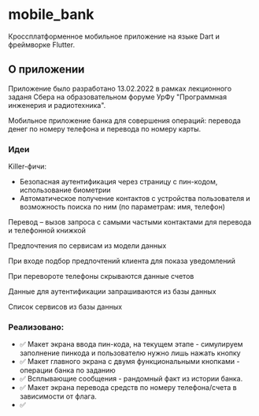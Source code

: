 # mobile_bank

Кроссплатформенное мобильное приложение на языке Dart и фреймворке Flutter.

## О приложении

Приложение было разработано 13.02.2022 в рамках лекционного заданя Сбера на образовательном форуме УрФу "Программная инженерия и радиотехника".

Мобильное приложение банка для совершения операций: перевода денег по номеру телефона и перевода по номеру карты.

### Идеи

Killer-фичи:
- Безопасная аутентификация через страницу с пин-кодом, использование биометрии
- Автоматическое получение контактов с устройства пользователя и возможность поиска по ним (по параметрам: имя, телефон)

Перевод – вызов запроса с самыми частыми контактами для перевода и телефонной книжкой

Предпочтения по сервисам из модели данных

При входе подбор предпочтений клиента для показа уведомлений

При перевороте телефоны скрываются данные счетов

Данные для аутентификации запрашиваются из базы данных

Список сервисов из базы данных

### Реализовано:
- :white_check_mark: Макет экрана ввода пин-кода, на текущем этапе - симулируем заполнение пинкода и пользователю нужно лишь нажать кнопку
- :white_check_mark: Макет главного экрана с двумя функциональными кнопками - операции банка по заданию
- :white_check_mark: Всплывающие сообщения - рандомный факт из истории банка.
- :white_check_mark: Макет экрана перевода средств по номеру телефона/счета в зависимости от флага.
- :white_check_mark:
